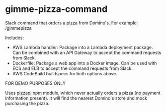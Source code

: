 # gimme-pizza-command
Slack command that orders a pizza from Domino's. For example: /gimmepizza

Includes:
- AWS Lambda handler: Package into a Lambda deployment package. Can be combined with an API Gateway to accept the command requests from Slack.
- Dockerfile: Package a web app into a Docker image. Can be used with ECS and ELB to accept the command requests from Slack.
- AWS CodeBuild buildspecs for both options above.

FOR DEMO PURPOSES ONLY

Uses [pizzapi](https://github.com/RIAEvangelist/node-dominos-pizza-api) npm module, which never actually orders a pizza (no payment information present).  It will find the nearest Domino's store and mock purchasing the pizza.